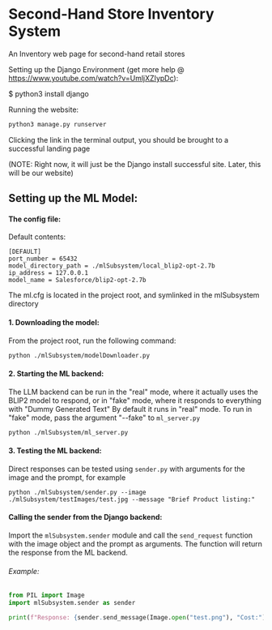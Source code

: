 # Second-Hand Store Inventory System

An Inventory web page for second-hand retail stores



Setting up the Django Environment (get more help @ https://www.youtube.com/watch?v=UmljXZIypDc):

$ python3 install django



Running the website:

```bash
python3 manage.py runserver
```
Clicking the link in the terminal output, you should be brought to a successful landing page 

(NOTE: Right now, it will just be the Django install successful site. Later, this will be our website)

## Setting up the ML Model:

#### The config file: 
Default contents:

```editorconfig
[DEFAULT]
port_number = 65432
model_directory_path = ./mlSubsystem/local_blip2-opt-2.7b
ip_address = 127.0.0.1
model_name = Salesforce/blip2-opt-2.7b
```

The ml.cfg is located in the project root, and symlinked in the mlSubsystem directory

#### 1. Downloading the model:
From the project root, run the following command:

```bash
python ./mlSubsystem/modelDownloader.py
```

#### 2. Starting the ML backend: 
The LLM backend can be run in the "real" mode, where it actually uses the BLIP2 model to respond, or in "fake" mode, where it responds to everything with "Dummy Generated Text"
By default it runs in "real" mode. To run in "fake" mode, pass the argument "--fake" to `ml_server.py`

```bash
python ./mlSubsystem/ml_server.py
```

#### 3. Testing the ML backend:
Direct responses can be tested using `sender.py` with arguments for the image and the prompt, for example 

```
python ./mlSubsystem/sender.py --image ./mlSubsystem/testImages/test.jpg --message "Brief Product listing:"
```

#### Calling the sender from the Django backend:
Import the `mlSubsystem.sender` module and call the `send_request` function with the image object and the prompt as arguments. The function will return the response from the ML backend.

###### Example:

```python
from PIL import Image
import mlSubsystem.sender as sender

print(f"Response: {sender.send_message(Image.open("test.png"), "Cost:")}")
```